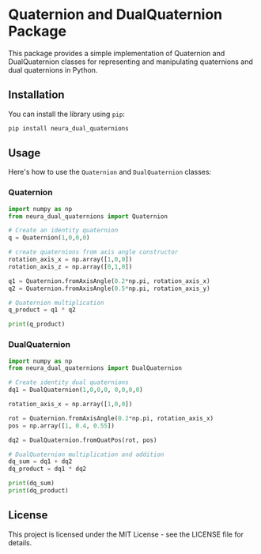 # Quaternion and DualQuaternion Package

This package provides a simple implementation of Quaternion and DualQuaternion classes for representing and manipulating quaternions and dual quaternions in Python.

## Installation

You can install the library using `pip`:

```bash
pip install neura_dual_quaternions
```

## Usage

Here's how to use the `Quaternion` and `DualQuaternion` classes:

### Quaternion

```python
import numpy as np
from neura_dual_quaternions import Quaternion

# Create an identity quaternion
q = Quaternion(1,0,0,0)

# create quaternions from axis angle constructor
rotation_axis_x = np.array([1,0,0])
rotation_axis_z = np.array([0,1,0])

q1 = Quaternion.fromAxisAngle(0.2*np.pi, rotation_axis_x)
q2 = Quaternion.fromAxisAngle(0.5*np.pi, rotation_axis_y)

# Quaternion multiplication
q_product = q1 * q2

print(q_product)
```

### DualQuaternion

```python
import numpy as np
from neura_dual_quaternions import DualQuaternion

# Create identity dual quaternions
dq1 = DualQuaternion(1,0,0,0, 0,0,0,0)

rotation_axis_x = np.array([1,0,0])

rot = Quaternion.fromAxisAngle(0.2*np.pi, rotation_axis_x)
pos = np.array([1, 0.4, 0.55])

dq2 = DualQuaternion.fromQuatPos(rot, pos)

# DualQuaternion multiplication and addition
dq_sum = dq1 + dq2
dq_product = dq1 * dq2

print(dq_sum)
print(dq_product)
```

## License

This project is licensed under the MIT License - see the LICENSE file for details.
